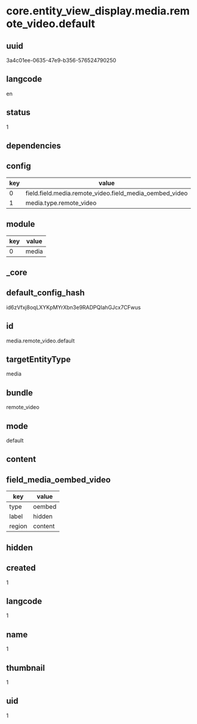 # core.entity_view_display.media.remote_video.default

## uuid
3a4c01ee-0635-47e9-b356-576524790250

## langcode
en

## status
1

## dependencies

## config
|key|value|
|-|-|
|0|field.field.media.remote_video.field_media_oembed_video|
|1|media.type.remote_video|


## module
|key|value|
|-|-|
|0|media|


## _core

## default_config_hash
id6zVfxj8oqLXYKpMYrXbn3e9RADPQIahGJcx7CFwus

## id
media.remote_video.default

## targetEntityType
media

## bundle
remote_video

## mode
default

## content

## field_media_oembed_video
|key|value|
|-|-|
|type|oembed|
|label|hidden|
|region|content|


## hidden

## created
1

## langcode
1

## name
1

## thumbnail
1

## uid
1
